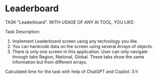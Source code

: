 # Leaderboard

TASK “Leaderboard”. WITH USAGE OF ANY AI TOOL, YOU LIKE:

Task Description:
 
1) Implement Leaderboard screen using any technology you like.
2) You can hardcode data on the screen using several Arrays of objects.
3) There is only one screen in this application. User can only navigate through tabs Region, National, Global. These tabs show the same information but from different arrays.
   
Calculated time for the task with help of ChatGPT and Copilot: 3 h 
